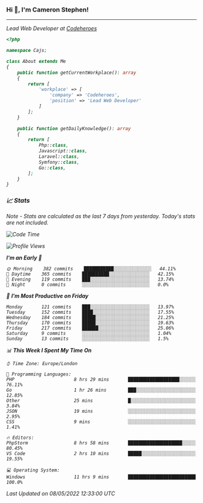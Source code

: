 ### Hi 👋, I'm Cameron Stephen!
<hr>
<p><em>Lead Web Developer at <a href="https://codeheroes.co.uk">Codeheroes</a></p>


```php
<?php

namespace Cajs;

class About extends Me
{
    public function getCurrentWorkplace(): array
    {
        return [
            'workplace' => [
                'company' => 'Codeheroes',
                'position' => 'Lead Web Developer'
            ]
        ];
    }

    public function getDailyKnowledge(): array
    {
        return [
            Php::class,
            Javascript::class,
            Laravel::class,
            Symfony::class,
            Go::class,
        ];
    }
}
```

### 📈 Stats
<p><em>Note - Stats are calculated as the last 7 days from yesterday. Today's stats are not included.</em></p>


<!--START_SECTION:waka-->
![Code Time](http://img.shields.io/badge/Code%20Time-2%2C843%20hrs%205%20mins-blue)

![Profile Views](http://img.shields.io/badge/Profile%20Views-0-blue)

**I'm an Early 🐤** 

```text
🌞 Morning    382 commits    ███████████░░░░░░░░░░░░░░   44.11% 
🌆 Daytime    365 commits    ██████████░░░░░░░░░░░░░░░   42.15% 
🌃 Evening    119 commits    ███░░░░░░░░░░░░░░░░░░░░░░   13.74% 
🌙 Night      0 commits      ░░░░░░░░░░░░░░░░░░░░░░░░░   0.0%

```
📅 **I'm Most Productive on Friday** 

```text
Monday       121 commits    ███░░░░░░░░░░░░░░░░░░░░░░   13.97% 
Tuesday      152 commits    ████░░░░░░░░░░░░░░░░░░░░░   17.55% 
Wednesday    184 commits    █████░░░░░░░░░░░░░░░░░░░░   21.25% 
Thursday     170 commits    █████░░░░░░░░░░░░░░░░░░░░   19.63% 
Friday       217 commits    ██████░░░░░░░░░░░░░░░░░░░   25.06% 
Saturday     9 commits      ░░░░░░░░░░░░░░░░░░░░░░░░░   1.04% 
Sunday       13 commits     ░░░░░░░░░░░░░░░░░░░░░░░░░   1.5%

```


📊 **This Week I Spent My Time On** 

```text
⌚︎ Time Zone: Europe/London

💬 Programming Languages: 
PHP                      8 hrs 29 mins       ███████████████████░░░░░░   76.11% 
Go                       1 hr 26 mins        ███░░░░░░░░░░░░░░░░░░░░░░   12.85% 
Other                    25 mins             █░░░░░░░░░░░░░░░░░░░░░░░░   3.84% 
JSON                     19 mins             ░░░░░░░░░░░░░░░░░░░░░░░░░   2.95% 
CSS                      9 mins              ░░░░░░░░░░░░░░░░░░░░░░░░░   1.41%

🔥 Editors: 
PhpStorm                 8 hrs 58 mins       ████████████████████░░░░░   80.45% 
VS Code                  2 hrs 10 mins       █████░░░░░░░░░░░░░░░░░░░░   19.55%

💻 Operating System: 
Windows                  11 hrs 9 mins       █████████████████████████   100.0%

```


 Last Updated on 08/05/2022 12:33:00 UTC
<!--END_SECTION:waka-->

